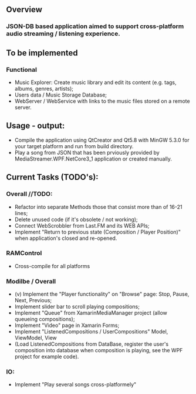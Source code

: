 ## Overview
### JSON-DB based application aimed to support cross-platform audio streaming / listening experience.

## To be implemented
### Functional
- Music Explorer: Create music library and edit its content (e.g. tags, albums, genres, artists);
- Users data / Music Storage Database;
- WebServer / WebService with links to the music files stored on a remote server.
	

## Usage - output:
- Compile the application using QtCreator and Qt5.8 with MinGW 5.3.0 for your target platform and run from build directory.
- Play a song from JSON that has been prviously provided by MediaStreamer.WPF.NetCore3_1 application or created manually.

## Current Tasks (TODO's):

### Overall //TODO: 
- Refactor into separate Methods those that consist more than of 16-21 lines;
- Delete unused code (if it's obsolete / not working);
- Connect WebScrobbler from Last.FM and its WEB APIs;
- Implement "Return to previous state (Composition / Player Position)" when application's closed and re-opened.
	
### RAMControl 
- Cross-compile for all platforms
	
### Modilbe / Overall
- (v) Implement the "Player functionality" on "Browse" page:
		Stop, Pause, Next, Previous;
- Implement slider bar to scroll playing compositions;
- Implement "Queue" from XamarinMediaManager project (allow queueing compositions);
- Implement "Video" page in Xamarin Forms;
- Implement "ListenedCompositions / UserCompositions" Model, ViewModel, View 
- (Load ListenedCompositions from DataBase, register the user's composition into database when composition is playing, see the WPF project for example code).
	
### IO:
- Implement "Play several songs cross-platformely"
